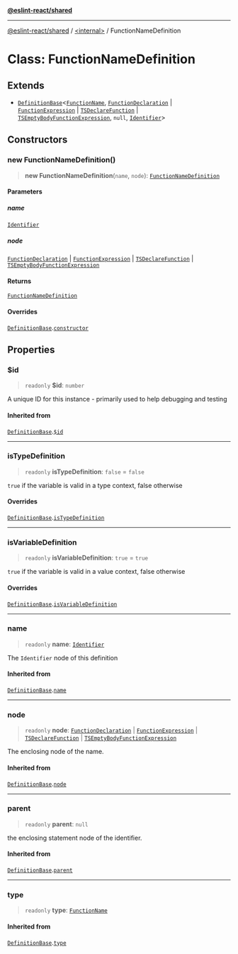 [**@eslint-react/shared**](../../README.md)

***

[@eslint-react/shared](../../README.md) / [\<internal\>](../README.md) / FunctionNameDefinition

# Class: FunctionNameDefinition

## Extends

- [`DefinitionBase`](DefinitionBase.md)\<[`FunctionName`](../README.md#functionname), [`FunctionDeclaration`](../type-aliases/FunctionDeclaration.md) \| [`FunctionExpression`](../interfaces/FunctionExpression.md) \| [`TSDeclareFunction`](../type-aliases/TSDeclareFunction.md) \| [`TSEmptyBodyFunctionExpression`](../interfaces/TSEmptyBodyFunctionExpression.md), `null`, [`Identifier`](../interfaces/Identifier.md)\>

## Constructors

### new FunctionNameDefinition()

> **new FunctionNameDefinition**(`name`, `node`): [`FunctionNameDefinition`](FunctionNameDefinition.md)

#### Parameters

##### name

[`Identifier`](../interfaces/Identifier.md)

##### node

[`FunctionDeclaration`](../type-aliases/FunctionDeclaration.md) | [`FunctionExpression`](../interfaces/FunctionExpression.md) | [`TSDeclareFunction`](../type-aliases/TSDeclareFunction.md) | [`TSEmptyBodyFunctionExpression`](../interfaces/TSEmptyBodyFunctionExpression.md)

#### Returns

[`FunctionNameDefinition`](FunctionNameDefinition.md)

#### Overrides

[`DefinitionBase`](DefinitionBase.md).[`constructor`](DefinitionBase.md#constructors)

## Properties

### $id

> `readonly` **$id**: `number`

A unique ID for this instance - primarily used to help debugging and testing

#### Inherited from

[`DefinitionBase`](DefinitionBase.md).[`$id`](DefinitionBase.md#$id)

***

### isTypeDefinition

> `readonly` **isTypeDefinition**: `false` = `false`

`true` if the variable is valid in a type context, false otherwise

#### Overrides

[`DefinitionBase`](DefinitionBase.md).[`isTypeDefinition`](DefinitionBase.md#istypedefinition)

***

### isVariableDefinition

> `readonly` **isVariableDefinition**: `true` = `true`

`true` if the variable is valid in a value context, false otherwise

#### Overrides

[`DefinitionBase`](DefinitionBase.md).[`isVariableDefinition`](DefinitionBase.md#isvariabledefinition)

***

### name

> `readonly` **name**: [`Identifier`](../interfaces/Identifier.md)

The `Identifier` node of this definition

#### Inherited from

[`DefinitionBase`](DefinitionBase.md).[`name`](DefinitionBase.md#name-1)

***

### node

> `readonly` **node**: [`FunctionDeclaration`](../type-aliases/FunctionDeclaration.md) \| [`FunctionExpression`](../interfaces/FunctionExpression.md) \| [`TSDeclareFunction`](../type-aliases/TSDeclareFunction.md) \| [`TSEmptyBodyFunctionExpression`](../interfaces/TSEmptyBodyFunctionExpression.md)

The enclosing node of the name.

#### Inherited from

[`DefinitionBase`](DefinitionBase.md).[`node`](DefinitionBase.md#node-1)

***

### parent

> `readonly` **parent**: `null`

the enclosing statement node of the identifier.

#### Inherited from

[`DefinitionBase`](DefinitionBase.md).[`parent`](DefinitionBase.md#parent-1)

***

### type

> `readonly` **type**: [`FunctionName`](../README.md#functionname)

#### Inherited from

[`DefinitionBase`](DefinitionBase.md).[`type`](DefinitionBase.md#type-1)

